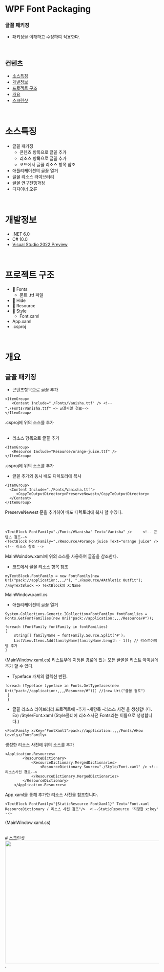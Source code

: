 # WPF Font Packaging
### 글꼴 패키징
* 패키징을 이해하고 수정하여 적용한다.
<br />    


 ## 컨텐츠
- [소스특징](#소스특징)
- [개발정보](#개발정보)
- [프로젝트 구조](#프로젝트-구조)
- [개요](#개요)
- [스크린샷](#스크린샷)             
<br />

# 소스특징  
* 글꼴 패키징     
  * 콘텐츠 항목으로 글꼴 추가
  * 리소스 항목으로 글꼴 추가
  * 코드에서 글꼴 리소스 항목 참조
* 애플리케이션의 글꼴 열거
* 글꼴 리소스 라이브러리
* 글꼴 연구진행과정
* 디자이너 오류
<br />

# 개발정보
* .NET 6.0
* C# 10.0
* [Visual Studio 2022 Preview](https://visualstudio.microsoft.com/ko/vs/preview/)
<br />

# 프로젝트 구조
* 📁 Fonts
  * 폰트 .ttf 파일
* 📁 Hide
* 📁 Resource
* 📁 Style
  * Font.xaml
* App.xaml
* .csproj
<br />

# 개요
## 글꼴 패키징
* 콘텐츠항목으로 글꼴 추가
```
<ItemGroup>
   <Content Include="./Fonts/Vanisha.ttf" /> <!-- "./Fonts/Vanisha.ttf" => 글꼴파일 경로-->
</ItemGroup>
```
.csproj에 위의 소스를 추가   
<br />     
      
   * 리소스 항목으로 글꼴 추가
```
<ItemGroup>
   <Resource Include="Resource/orange-juice.ttf" />
</ItemGroup>
```
.csproj에 위의 소스를 추가

  * 글꼴 추가와 동시 배포 디렉토리에 복사
```
<ItemGroup>
  <Content Include="./Fonts/Vanisha.ttf">
     <CopyToOutputDirectory>PreserveNewest</CopyToOutputDirectory> 
  </Content>
</ItemGroup>
```
<CopyToOutputDirectory>PreserveNewest</CopyToOutputDirectory> 문을 추가하여 배포 디렉토리에 복사 할 수있다.

<br />


```
<TextBlock FontFamily="./Fonts/#Vanisha" Text="Vanisha" />     <!-- 콘텐츠 참조-->
<TextBlock FontFamily="./Resource/#orange juice Text="orange juice" /> <!-- 리소스 참조 -->
```
MainWoindow.xaml에 위의 소스를 사용하여 글꼴을 참조한다.
   
* 코드에서 글꼴 리소스 항목 참조
```
myTextBlock.FontFamily = new FontFamily(new Uri("pack://application:,,,/"), "./Resource/#Athletic Outfit"); //myTextBlock => TextBlock의 X:Name
```
MainWindow.xaml.cs
   
* 애플리케이션의 글꼴 열거
```
System.Collections.Generic.ICollection<FontFamily> fontFamilies = Fonts.GetFontFamilies(new Uri("pack://application:,,,/Resource/#"));

foreach (FontFamily fontFamily in fontFamilies)
{
    string[] familyName = fontFamily.Source.Split('#');
    ListView.Items.Add(familyName[familyName.Length - 1]); // 리스트아이템 추가
}
```
(MainWindow.xaml.cs) 리스트부에 지정된 경로에 있는 모든 글꼴을 리스트 아이템에 추가 할 수 있다.

*  Typeface 개체의 컬렉션 반환.
```
foreach (Typeface typeface in Fonts.GetTypefaces(new Uri("pack://application:,,,/Resource/#"))) //(new Uri("글꼴 경로")
 {
 }
```

* 글꼴 리소스 라이브러리
프로젝트에 -추가 -새항목 -리소스 사전 을 생성합니다. Ex) /Style/Font.xaml (Style폴더에 리소스사전 Fonts라는 이름으로 생성합니다.)
```
<FontFamily x:Key="FontXaml1">pack://application:,,,/Fonts/#How Lovely</FontFamily>
```
생성한 리소스 사전에 위의 소스를 추가
```
<Application.Resources>
        <ResourceDictionary>
            <ResourceDictionary.MergedDictionaries>
                <ResourceDictionary Source="./Style/Font.xaml" /> <!-- 리소스사전 경로-->
            </ResourceDictionary.MergedDictionaries>
        </ResourceDictionary>
    </Application.Resources>
```
App.xaml을 통해 추가한 리소스 사전을 참조합니다.

```
<TextBlock FontFamily="{StaticResource FontXaml1}" Text="Font.xaml ResourceDictionary / 리소스 사전 참조"/>  <!--StaticResource '지정한 x:key' -->
```
(MainWindow.xaml.cs)


<br />
# 스크린샷
<img src=https://user-images.githubusercontent.com/90036120/159855380-1c357214-b05f-449a-a43d-4ceaa9a1fcee.JPG width="750" height="400"/>.
<br />






